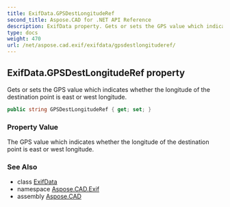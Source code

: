 ```yaml
---
title: ExifData.GPSDestLongitudeRef
second_title: Aspose.CAD for .NET API Reference
description: ExifData property. Gets or sets the GPS value which indicates whether the longitude of the destination point is east or west longitude
type: docs
weight: 470
url: /net/aspose.cad.exif/exifdata/gpsdestlongituderef/
---
```

## ExifData.GPSDestLongitudeRef property

Gets or sets the GPS value which indicates whether the longitude of the destination point is east or west longitude.

```csharp
public string GPSDestLongitudeRef { get; set; }
```

### Property Value

The GPS value which indicates whether the longitude of the destination point is east or west longitude.

### See Also

* class [ExifData](../)
* namespace [Aspose.CAD.Exif](../../../aspose.cad.exif/)
* assembly [Aspose.CAD](../../../)


